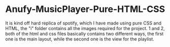 # Anufy-MusicPlayer-Pure-HTML-CSS

It is kind off hard replica of spotify, which I have made using pure CSS and HTML, the "i" folder contains all the images required for the project.
1 and 2, both of the html and css files basically contains two different ways, the first one is the main layout, while the second one is the view for the playlist.
